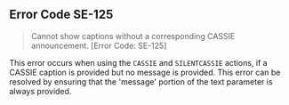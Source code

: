 ## Error Code SE-125
> Cannot show captions without a corresponding CASSIE announcement. [Error Code: SE-125]

This error occurs when using the `CASSIE` and `SILENTCASSIE` actions, if a CASSIE caption is provided but no message is provided. This error can be resolved by ensuring that the 'message' portion of the text parameter is always provided.